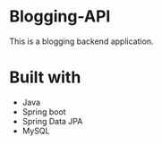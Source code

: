 # Blogging-API
This is a blogging backend application.

# Built with
- Java
- Spring boot
- Spring Data JPA
- MySQL
